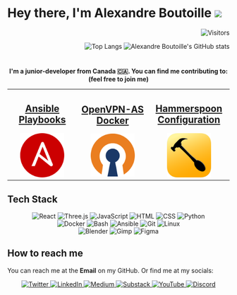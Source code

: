 <h1>Hey there, I'm Alexandre Boutoille <img src="https://media.tenor.com/uFrJx50hd70AAAAi/hype-cat.gif" height="25"/></h1>

<div align="right">

![Visitors](https://shields-io-visitor-counter.herokuapp.com/badge?page=TeaRex-coder.TeaRex-coder&style=for-the-badge)

![Top Langs](https://github-readme-stats.vercel.app/api/top-langs/?username=TeaRex-coder&layout=compact&theme=nord)
![Alexandre Boutoille's GitHub stats](https://github-readme-stats.vercel.app/api?username=TeaRex-coder&show_icons=true&theme=nord)

</div>

#

**<p align="center">I'm a junior-developer from Canada 🇨🇦. You can find me contributing to: (feel free to join me)</p>**

<table align="center">
  <tr>
    <td style="width: 200px;">
      <h2 align="center"><a href="https://github.com/TeaRex-coder/ansible-playbooks">Ansible<br>Playbooks</a></h2>
      <a href="https://github.com/TeaRex-coder/ansible-playbooks">
      <div align="center">
        <img src="https://raw.githubusercontent.com/TeaRex-coder/TeaRex-coder/main/logos/ansible_logo.png" alt="Ansible Playbooks" width=100>
      </div>
      </a>
    </td>
    <td style="width: 200px;">
      <h2 align="center"><a href="https://github.com/TeaRex-coder/docker-openvpn-access-server">OpenVPN-AS<br>Docker</a></h2>
      <a href="https://github.com/TeaRex-coder/docker-openvpn-access-server">
      <div align="center">
          <img src="https://raw.githubusercontent.com/TeaRex-coder/TeaRex-coder/main/logos/ovpn_logo.png" alt="OpenVPN Access Server Docker" width=100>
      </div>
      </a>
    </td>
    <td style="width: 200px;">
      <h2 align="center"><a href="https://github.com/TeaRex-coder/hammerspoon-config">Hammerspoon<br>Configuration</a></h2>
      <a href="https://github.com/TeaRex-coder/hammerspoon-config">
        <div align="center">
            <img src="https://raw.githubusercontent.com/TeaRex-coder/TeaRex-coder/main/logos/hammerspoon_logo.png" alt="Hammerspoon Configuration" width=100>
        </div>
      </a>
    </td>
  </tr>
</table>

## Tech Stack

<p align="center">
    <img src="https://img.shields.io/badge/react-%2320232a.svg?style=for-the-badge&logo=react&logoColor=%2361DAFB" alt="React" />
    <img src="https://img.shields.io/badge/threejs-black?style=for-the-badge&logo=three.js&logoColor=white" alt="Three.js" />
    <img src="https://img.shields.io/badge/javascript-%23323330.svg?style=for-the-badge&logo=javascript&logoColor=%23F7DF1E" alt="JavaScript" />
    <img src="https://img.shields.io/badge/html5-%23E34F26.svg?style=for-the-badge&logo=html5&logoColor=white" alt="HTML" />
    <img src="https://img.shields.io/badge/css3-%231572B6.svg?style=for-the-badge&logo=css3&logoColor=white" alt="CSS" />
    <img src="https://img.shields.io/badge/python-3670A0?style=for-the-badge&logo=python&logoColor=ffdd54" alt="Python" />
    <br>
    <img src="https://img.shields.io/badge/docker-%230db7ed.svg?style=for-the-badge&logo=docker&logoColor=white" alt="Docker" />
    <img src="https://img.shields.io/badge/shell_script-%23121011.svg?style=for-the-badge&logo=gnu-bash&logoColor=white" alt="Bash" />
    <img src="https://img.shields.io/badge/ansible-%231A1918.svg?style=for-the-badge&logo=ansible&logoColor=white" alt="Ansible" />
    <img src="https://img.shields.io/badge/git-%23F05033.svg?style=for-the-badge&logo=git&logoColor=white" alt="Git" />
    <img src="https://img.shields.io/badge/Linux-FCC624?style=for-the-badge&logo=linux&logoColor=black" alt="Linux" />
    <br>
    <img src="https://img.shields.io/badge/blender-%23F5792A.svg?style=for-the-badge&logo=blender&logoColor=white" alt="Blender" />
    <img src="https://img.shields.io/badge/Gimp-657D8B?style=for-the-badge&logo=gimp&logoColor=FFFFFF" alt="Gimp" />
    <img src="https://img.shields.io/badge/figma-%23F24E1E.svg?style=for-the-badge&logo=figma&logoColor=white" alt="Figma" />
</p>

## How to reach me

You can reach me at the **Email** on my GitHub. Or find me at my socials:

<p align="center">
  <a href="https://twitter.alexandreboutoille.com">
    <img src="https://img.shields.io/badge/Twitter-%231DA1F2.svg?style=for-the-badge&logo=Twitter&logoColor=white" alt="Twitter" />
  </a>
  <a href="https://linkedin.alexandreboutoille.com">
    <img src="https://img.shields.io/badge/linkedin-%230077B5.svg?style=for-the-badge&logo=linkedin&logoColor=white" alt="LinkedIn" />
  </a>
  <a href="https://medium.alexandreboutoille.com">
    <img src="https://img.shields.io/badge/Medium-12100E?style=for-the-badge&logo=medium&logoColor=white" alt="Medium" />
  </a>
  <a href="https://newsletter.alexandreboutoille.com">
    <img src="https://img.shields.io/badge/Substack-%23006f5c.svg?style=for-the-badge&logo=substack&logoColor=FF6719" alt="Substack" />
  </a>
  <a href="https://youtube.alexandreboutoille.com">
    <img src="https://img.shields.io/badge/YouTube-%23FF0000.svg?style=for-the-badge&logo=YouTube&logoColor=white" alt="YouTube" />
  </a>
  <a href="https://discord.alexandreboutoille.com">
    <img src="https://img.shields.io/badge/Discord-%235865F2.svg?style=for-the-badge&logo=discord&logoColor=white" alt="Discord" />
  </a>
</P>
